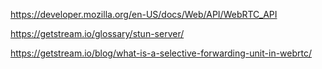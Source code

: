 https://developer.mozilla.org/en-US/docs/Web/API/WebRTC_API

https://getstream.io/glossary/stun-server/

https://getstream.io/blog/what-is-a-selective-forwarding-unit-in-webrtc/